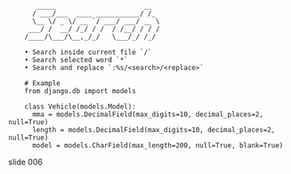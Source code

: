            _____                      __
          / ___/___  ____ ___________/ /_
          \__ \/ _ \/ __ `/ ___/ ___/ __ \
         ___/ /  __/ /_/ / /  / /__/ / / /
        /____/\___/\__,_/_/   \___/_/ /_/

        • Search inside current file `/`
        • Search selected word `*`
        • Search and replace `:%s/<search>/<replace>`

        # Example
        from django.db import models

        class Vehicle(models.Model):
          mma = models.DecimalField(max_digits=10, decimal_places=2, null=True)
          length = models.DecimalField(max_digits=10, decimal_places=2, null=True)
          model = models.CharField(max_length=200, null=True, blank=True)
















































































slide 006
